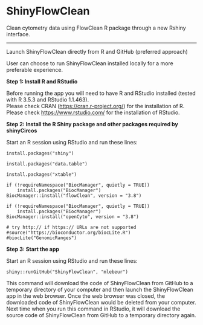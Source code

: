 ShinyFlowClean
========
Clean cytometry data using FlowClean R package through a new Rshiny interface.

*****

Launch ShinyFlowClean directly from R and GitHub (preferred approach)

User can choose to run ShinyFlowClean installed locally for a more preferable experience.

**Step 1: Install R and RStudio**

Before running the app you will need to have R and RStudio installed (tested with R 3.5.3 and RStudio 1.1.463).  
Please check CRAN (<a href="https://cran.r-project.org/" target="_blank">https://cran.r-project.org/</a>) for the installation of R.  
Please check <a href="https://www.rstudio.com/" target="_blank">https://www.rstudio.com/</a> for the installation of RStudio.  

**Step 2: Install the R Shiny package and other packages required by shinyCircos**

Start an R session using RStudio and run these lines:  
```
install.packages("shiny")  

install.packages("data.table")

install.packages("xtable")

if (!requireNamespace("BiocManager", quietly = TRUE))
    install.packages("BiocManager")
BiocManager::install("flowClean", version = "3.8")

if (!requireNamespace("BiocManager", quietly = TRUE))
    install.packages("BiocManager")
BiocManager::install("openCyto", version = "3.8")

# try http:// if https:// URLs are not supported   
#source("https://bioconductor.org/biocLite.R")  
#biocLite("GenomicRanges")
```

**Step 3: Start the app**  

Start an R session using RStudio and run these lines:  
```
shiny::runGitHub("ShinyFlowClean", "mlebeur")
```
This command will download the code of ShinyFlowClean from GitHub to a temporary directory of your computer and then launch the ShinyFlowClean app in the web browser. Once the web browser was closed, the downloaded code of ShinyFlowClean would be deleted from your computer. Next time when you run this command in RStudio, it will download the source code of ShinyFlowClean from GitHub to a temporary directory again. 
